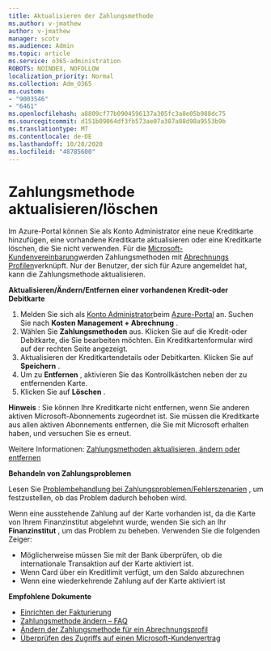 ```yaml
---
title: Aktualisieren der Zahlungsmethode
ms.author: v-jmathew
author: v-jmathew
manager: scotv
ms.audience: Admin
ms.topic: article
ms.service: o365-administration
ROBOTS: NOINDEX, NOFOLLOW
localization_priority: Normal
ms.collection: Adm_O365
ms.custom:
- "9003546"
- "6461"
ms.openlocfilehash: a8809cf77b0904596137a305fc3a8e05b988dc75
ms.sourcegitcommit: d151b09064df3fb573ae07a387a08d98a9553b9b
ms.translationtype: MT
ms.contentlocale: de-DE
ms.lasthandoff: 10/28/2020
ms.locfileid: "48785600"
---
```

# <a name="updatedelete-payment-method"></a>Zahlungsmethode aktualisieren/löschen

Im Azure-Portal können Sie als Konto Administrator eine neue Kreditkarte hinzufügen, eine vorhandene Kreditkarte aktualisieren oder eine Kreditkarte löschen, die Sie nicht verwenden. Für die [Microsoft-Kundenvereinbarung](https://docs.microsoft.com/azure/billing/billing-how-to-change-credit-card?WT.mc_id=Portal-Microsoft_Azure_Support#check-access-to-a-microsoft-customer-agreement)werden Zahlungsmethoden mit [Abrechnungs Profilen](https://docs.microsoft.com/azure/billing/billing-how-to-change-credit-card?WT.mc_id=Portal-Microsoft_Azure_Support#change-payment-method-for-a-billing-profile)verknüpft. Nur der Benutzer, der sich für Azure angemeldet hat, kann die Zahlungsmethode aktualisieren.

**Aktualisieren/Ändern/Entfernen einer vorhandenen Kredit-oder Debitkarte**

1.  Melden Sie sich als [Konto Administrator](https://docs.microsoft.com/azure/billing/billing-subscription-transfer?WT.mc_id=Portal-Microsoft_Azure_Support#whoisaa)beim [Azure-Portal](https://portal.azure.com/) an. Suchen Sie nach **Kosten Management + Abrechnung** .
2.  Wählen Sie **Zahlungsmethoden** aus. Klicken Sie auf die Kredit-oder Debitkarte, die Sie bearbeiten möchten. Ein Kreditkartenformular wird auf der rechten Seite angezeigt.
3.  Aktualisieren der Kreditkartendetails oder Debitkarten. Klicken Sie auf **Speichern** .
4.  Um zu **Entfernen** , aktivieren Sie das Kontrollkästchen neben der zu entfernenden Karte.
5.  Klicken Sie auf **Löschen** .

**Hinweis** : Sie können Ihre Kreditkarte nicht entfernen, wenn Sie anderen aktiven Microsoft-Abonnements zugeordnet ist. Sie müssen die Kreditkarte aus allen aktiven Abonnements entfernen, die Sie mit Microsoft erhalten haben, und versuchen Sie es erneut.

Weitere Informationen: [Zahlungsmethoden aktualisieren, ändern oder entfernen](https://docs.microsoft.com/azure/billing/billing-how-to-change-credit-card?WT.mc_id=Portal-Microsoft_Azure_Support)

**Behandeln von Zahlungsproblemen**

Lesen Sie [Problembehandlung bei Zahlungsproblemen/Fehlerszenarien](https://support.microsoft.com/help/4505172/troubleshooting-payment-issues) , um festzustellen, ob das Problem dadurch behoben wird.

Wenn eine ausstehende Zahlung auf der Karte vorhanden ist, da die Karte von Ihrem Finanzinstitut abgelehnt wurde, wenden Sie sich an Ihr **Finanzinstitut** , um das Problem zu beheben. Verwenden Sie die folgenden Zeiger:

- Möglicherweise müssen Sie mit der Bank überprüfen, ob die internationale Transaktion auf der Karte aktiviert ist.
- Wenn Card über ein Kreditlimit verfügt, um den Saldo abzurechnen
- Wenn eine wiederkehrende Zahlung auf der Karte aktiviert ist

**Empfohlene Dokumente**

- [Einrichten der Fakturierung](https://azure.microsoft.com/pricing/invoicing/)
- [Zahlungsmethode ändern – FAQ](https://docs.microsoft.com/azure/billing/billing-how-to-change-credit-card?WT.mc_id=Portal-Microsoft_Azure_Support#frequently-asked-questions)
- [Ändern der Zahlungsmethode für ein Abrechnungsprofil](https://docs.microsoft.com/azure/billing/billing-how-to-change-credit-card?WT.mc_id=Portal-Microsoft_Azure_Support#change-payment-method-for-a-billing-profile)
- [Überprüfen des Zugriffs auf einen Microsoft-Kundenvertrag](https://docs.microsoft.com/azure/billing/billing-how-to-change-credit-card?WT.mc_id=Portal-Microsoft_Azure_Support#check-access-to-a-microsoft-customer-agreement)
